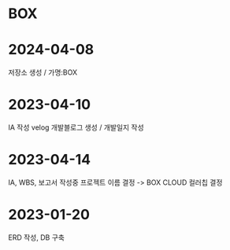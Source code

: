 # BOX

# 2024-04-08

저장소 생성 / 가명:BOX

# 2023-04-10

IA 작성
velog 개발블로그 생성 / 개발일지 작성

# 2023-04-14

IA, WBS, 보고서 작성중
프로젝트 이름 결정 -> BOX CLOUD
컬러칩 결정

# 2023-01-20

ERD 작성, DB 구축
